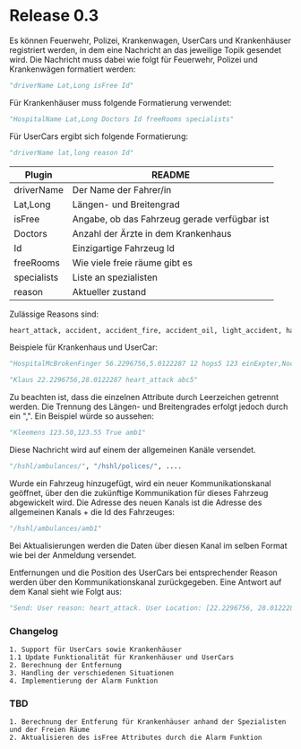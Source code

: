 # Release 0.3
Es können Feuerwehr, Polizei, Krankenwagen, UserCars und Krankenhäuser registriert werden, in dem eine Nachricht an das jeweilige Topik gesendet wird. Die Nachricht muss dabei wie folgt für Feuerwehr, Polizei und Krankenwägen formatiert werden:
```python
"driverName Lat,Long isFree Id"
```
Für Krankenhäuser muss folgende Formatierung verwendet:
```python
"HospitalName Lat,Long Doctors Id freeRooms specialists"
```
Für UserCars ergibt sich folgende Formatierung:
```python
"driverName lat,long reason Id"
```
| Plugin | README |
| ------ | ------ |
| driverName | Der Name der Fahrer/in |
| Lat,Long | Längen- und Breitengrad |
| isFree | Angabe, ob das Fahrzeug gerade verfügbar ist |
| Doctors | Anzahl der Ärzte in dem Krankenhaus |
| Id | Einzigartige Fahrzeug Id |
| freeRooms | Wie viele freie räume gibt es |
| specialists | Liste an spezialisten |
| reason | Aktueller zustand |

Zulässige Reasons sind: 
```python
heart_attack, accident, accident_fire, accident_oil, light_accident, hard_accident, police, ambulance, hospital, None
```

Beispiele für Krankenhaus und UserCar:

```python
"HospitalMcBrokenFinger 56.2296756,5.0122287 12 hops5 123 einExpter,Nocheiner,UndNochEiner"

"Klaus 22.2296756,28.0122287 heart_attack abc5"
```


Zu beachten ist, dass die einzelnen Attribute durch Leerzeichen getrennt werden. Die Trennung des Längen- und Breitengrades erfolgt jedoch durch ein ",". Ein Beispiel würde so aussehen:
```python
"Kleemens 123.50,123.55 True amb1"
```
Diese Nachricht wird auf einem der allgemeinen Kanäle versendet.
```python
"/hshl/ambulances/", "/hshl/polices/", ....
```
Wurde ein Fahrzeug hinzugefügt, wird ein neuer Kommunikationskanal geöffnet, über den die zukünftige Kommunikation für dieses Fahrzeug abgewickelt wird. Die Adresse des neuen Kanals ist die Adresse des allgemeinen Kanals + die Id des Fahrzeuges:
```python
"/hshl/ambulances/amb1"
```
Bei Aktualisierungen werden die Daten über diesen Kanal im selben Format wie bei der Anmeldung versendet.

Entfernungen und die Position des UserCars bei entsprechender Reason werden über den Kommunikationskanal zurückgegeben. Eine Antwort auf dem Kanal sieht wie Folgt aus:

```python
"Send: User reason: heart_attack. User Location: [22.2296756, 28.0122287]. Distance: 3339.6181455116725 to: /hshl/ambulances/abc2"
```
### Changelog
    1. Support für UserCars sowie Krankenhäuser
    1.1 Update Funktionalität für Krankenhäuser und UserCars
    2. Berechnung der Entfernung
    3. Handling der verschiedenen Situationen
    4. Implementierung der Alarm Funktion
### TBD
    1. Berechnung der Entferung für Krankenhäuser anhand der Spezialisten und der Freien Räume
    2. Aktualisieren des isFree Attributes durch die Alarm Funktion
